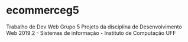 # ecommerceg5
Trabalho de Dev Web Grupo 5
Projeto da disciplina de Desenvolvimento Web 2019.2 -  Sistemas de informação - Instituto de Computação UFF 

